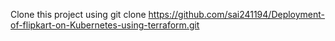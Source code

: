 Clone this project using git clone https://github.com/sai241194/Deployment-of-flipkart-on-Kubernetes-using-terraform.git 
